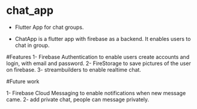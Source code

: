 # chat_app

- Flutter App for chat groups.

- ChatApp is a flutter app with firebase as a backend.
It enables users to chat in group.

#Features
1- Firebase Authentication to enable users create accounts and login, 
with email and password.
2- FireStorage to save pictures of the user on firebase.
3- streambuilders to enable realtime chat.

#Future work

1- Firebase Cloud Messaging to enable notifications when new message came.
2- add private chat, people can message privately.
